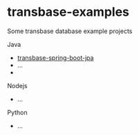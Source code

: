 # transbase-examples

Some transbase database example projects

Java

- [transbase-spring-boot-jpa](transbase-spring-boot-jpa/README.md)
- ...
-

Nodejs

- ...

Python

- ...

